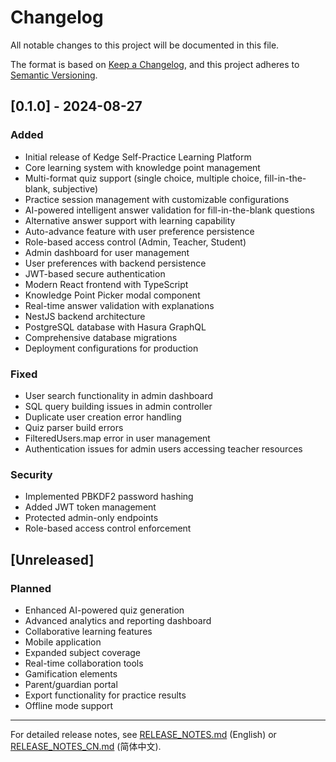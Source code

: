 # Changelog

All notable changes to this project will be documented in this file.

The format is based on [Keep a Changelog](https://keepachangelog.com/en/1.0.0/),
and this project adheres to [Semantic Versioning](https://semver.org/spec/v2.0.0.html).

## [0.1.0] - 2024-08-27

### Added
- Initial release of Kedge Self-Practice Learning Platform
- Core learning system with knowledge point management
- Multi-format quiz support (single choice, multiple choice, fill-in-the-blank, subjective)
- Practice session management with customizable configurations
- AI-powered intelligent answer validation for fill-in-the-blank questions
- Alternative answer support with learning capability
- Auto-advance feature with user preference persistence
- Role-based access control (Admin, Teacher, Student)
- Admin dashboard for user management
- User preferences with backend persistence
- JWT-based secure authentication
- Modern React frontend with TypeScript
- Knowledge Point Picker modal component
- Real-time answer validation with explanations
- NestJS backend architecture
- PostgreSQL database with Hasura GraphQL
- Comprehensive database migrations
- Deployment configurations for production

### Fixed
- User search functionality in admin dashboard
- SQL query building issues in admin controller
- Duplicate user creation error handling
- Quiz parser build errors
- FilteredUsers.map error in user management
- Authentication issues for admin users accessing teacher resources

### Security
- Implemented PBKDF2 password hashing
- Added JWT token management
- Protected admin-only endpoints
- Role-based access control enforcement

## [Unreleased]

### Planned
- Enhanced AI-powered quiz generation
- Advanced analytics and reporting dashboard
- Collaborative learning features
- Mobile application
- Expanded subject coverage
- Real-time collaboration tools
- Gamification elements
- Parent/guardian portal
- Export functionality for practice results
- Offline mode support

---

For detailed release notes, see [RELEASE_NOTES.md](RELEASE_NOTES.md) (English) or [RELEASE_NOTES_CN.md](RELEASE_NOTES_CN.md) (简体中文).